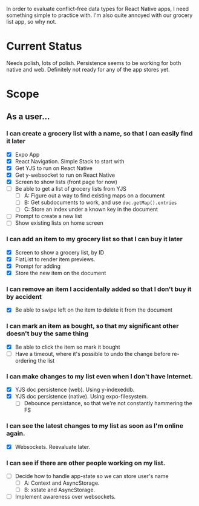 In order to evaluate conflict-free data types for React Native apps, I need something simple to practice with. I'm also quite annoyed with our grocery list app, so why not.

# Current Status

Needs polish, lots of polish. Persistence seems to be working for both native and web. Definitely not ready for any of the app stores yet.

# Scope

## As a user...

### I can create a grocery list with a name, so that I can easily find it later

- [x] Expo App
- [x] React Navigation. Simple Stack to start with
- [x] Get YJS to run on React Native
- [x] Get y-websocket to run on React Native
- [x] Screen to show lists (front page for now)
- [ ] Be able to get a list of grocery lists from YJS
  - [ ] A: Figure out a way to find existing maps on a document
  - [ ] B: Get subdocuments to work, and use `doc.getMap().entries`
  - [ ] C: Store an index under a known key in the document
- [ ] Prompt to create a new list
- [ ] Show existing lists on home screen

### I can add an item to my grocery list so that I can buy it later

- [x] Screen to show a grocery list, by ID
- [x] FlatList to render item previews.
- [x] Prompt for adding
- [x] Store the new item on the document

### I can remove an item I accidentally added so that I don't buy it by accident

- [x] Be able to swipe left on the item to delete it from the document

### I can mark an item as bought, so that my significant other doesn't buy the same thing

- [x] Be able to click the item so mark it bought
- [ ] Have a timeout, where it's possible to undo the change before re-ordering the list

### I can make changes to my list even when I don't have Internet.

- [x] YJS doc persistence (web). Using y-indexeddb.
- [x] YJS doc persistence (native). Using expo-filesystem.
  - [ ] Debounce persistance, so that we're not constantly hammering the FS

### I can see the latest changes to my list as soon as I'm online again.

- [x] Websockets. Reevaluate later.

### I can see if there are other people working on my list.

- [ ] Decide how to handle app-state so we can store user's name
  - [ ] A: Context and AsyncStorage.
  - [ ] B: xstate and AsyncStorage.
- [ ] Implement awareness over websockets.
